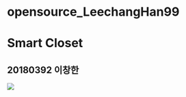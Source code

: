 # opensource_LeechangHan99
Smart Closet
============

20180392 이창한
----------------
<img src="/path/to/캡처.PNG">
